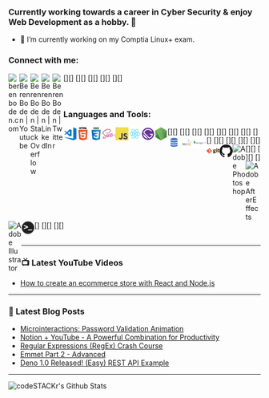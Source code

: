 ### Currently working towards a career in Cyber Security & enjoy Web Development as a hobby. 👋

- 🔭 I’m currently working on my Comptia Linux+ exam.

### Connect with me:

[<img align="left" alt="berenboden.com" width="22px" src="https://berenboden.com" />][]
[<img align="left" alt="Beren Boden | Youtube" width="22px" src="https://cdn.jsdelivr.net/npm/simple-icons@v3/icons/youtube.svg" />][]
[<img align="left" alt="Beren Boden | StackOverflow" width="22px" src="https://cdn.jsdelivr.net/npm/simple-icons@3.3.0/icons/stackoverflow.svg" />][]
[<img align="left" alt="Beren Boden | LinkedIn" width="22px" src="https://cdn.jsdelivr.net/npm/simple-icons@v3/icons/linkedin.svg" />][]
[<img align="left" alt="Beren Boden | Twitter" width="22px" src="https://cdn.jsdelivr.net/npm/simple-icons@v3/icons/instagram.svg" />][]

<br />

### Languages and Tools:

[<img align="left" alt="Visual Studio Code" width="26px" src="https://raw.githubusercontent.com/github/explore/80688e429a7d4ef2fca1e82350fe8e3517d3494d/topics/visual-studio-code/visual-studio-code.png" />][]
[<img align="left" alt="HTML5" width="26px" src="https://raw.githubusercontent.com/github/explore/80688e429a7d4ef2fca1e82350fe8e3517d3494d/topics/html/html.png" />][]
[<img align="left" alt="CSS3" width="26px" src="https://raw.githubusercontent.com/github/explore/80688e429a7d4ef2fca1e82350fe8e3517d3494d/topics/css/css.png" />][]
[<img align="left" alt="Sass" width="26px" src="https://raw.githubusercontent.com/github/explore/80688e429a7d4ef2fca1e82350fe8e3517d3494d/topics/sass/sass.png" />][]
[<img align="left" alt="JavaScript" width="26px" src="https://raw.githubusercontent.com/github/explore/80688e429a7d4ef2fca1e82350fe8e3517d3494d/topics/javascript/javascript.png" />][]
[<img align="left" alt="React" width="26px" src="https://raw.githubusercontent.com/github/explore/80688e429a7d4ef2fca1e82350fe8e3517d3494d/topics/react/react.png" />][]
[<img align="left" alt="Gatsby" width="26px" src="https://raw.githubusercontent.com/github/explore/e94815998e4e0713912fed477a1f346ec04c3da2/topics/gatsby/gatsby.png" />][]
[<img align="left" alt="Node.js" width="26px" src="https://raw.githubusercontent.com/github/explore/80688e429a7d4ef2fca1e82350fe8e3517d3494d/topics/nodejs/nodejs.png" />][]
[<img align="left" alt="SQL" width="26px" src="https://raw.githubusercontent.com/github/explore/80688e429a7d4ef2fca1e82350fe8e3517d3494d/topics/sql/sql.png" />][]
[<img align="left" alt="MySQL" width="26px" src="https://raw.githubusercontent.com/github/explore/80688e429a7d4ef2fca1e82350fe8e3517d3494d/topics/mysql/mysql.png" />][]
[<img align="left" alt="MongoDB" width="26px" src="https://raw.githubusercontent.com/github/explore/80688e429a7d4ef2fca1e82350fe8e3517d3494d/topics/mongodb/mongodb.png" />][]
[<img align="left" alt="Git" width="26px" src="https://raw.githubusercontent.com/github/explore/80688e429a7d4ef2fca1e82350fe8e3517d3494d/topics/git/git.png" />][]
[<img align="left" alt="GitHub" width="26px" src="https://raw.githubusercontent.com/github/explore/78df643247d429f6cc873026c0622819ad797942/topics/github/github.png" />][]
[<img align="left" alt="Adobe Photoshop" width="26px" src="https://cdn.jsdelivr.net/npm/simple-icons@3.3.0/icons/adobephotoshop.svg" />][]
[<img align="left" alt="Adobe AfterEffects" width="26px" src="https://cdn.jsdelivr.net/npm/simple-icons@3.3.0/icons/adobeaftereffects.svg" />][]
[<img align="left" alt="Adobe Illustrator" width="26px" src="https://cdn.jsdelivr.net/npm/simple-icons@3.3.0/icons/adobeillustrator.svg" />][]
[<img align="left" alt="HTML5" width="26px" src="https://raw.githubusercontent.com/github/explore/80688e429a7d4ef2fca1e82350fe8e3517d3494d/topics/terminal/terminal.png" />][]
<br />
<br />

---

### 📺 Latest YouTube Videos
<!-- YOUTUBE:START -->
- [How to create an ecommerce store with React and Node.js](https://www.youtube.com/watch?v=ECuqb5Tv9qI)
<!-- YOUTUBE:END -->

---

### 📕 Latest Blog Posts
<!-- BLOG-POST-LIST:START -->
- [Microinteractions: Password Validation Animation](https://codeunload.com)
- [Notion + YouTube - A Powerful Combination for Productivity](https://codeunload.com)
- [Regular Expressions (RegEx) Crash Course](https://codeunload.com)
- [Emmet Part 2 - Advanced](https://codeunload.com)
- [Deno 1.0 Released! (Easy) REST API Example](https://codeunload.com)
<!-- BLOG-POST-LIST:END -->

---

<img align="left" alt="codeSTACKr's Github Stats" src="https://github-readme-stats.vercel.app/api?username=BerenBoden&show_icons=true&hide_border=true" />

[website]: https://berenboden.com
[twitter]: https://twitter.com/berenboden
[youtube]: https://www.youtube.com/channel/UCoNZkBNKW6bI-luin6TdhpA?view_as=subscriber
[linkedin]: https://www.linkedin.com/in/beren-boden-5766ba1a0/
[stackoverflow]: https://stackoverflow.com/users/12826492/berenboden
[github]: https://github.com/BerenBoden
[codeunload]: https://codeunload.com
[youtube]: https://www.youtube.com/channel/UCwEy8vD2EmB5MCUA8FVhrJQ?view_as=subscriber
